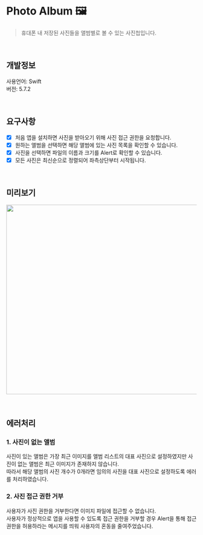 # Photo Album 🖼️
> 휴대폰 내 저장된 사진들을 앨범별로 볼 수 있는 사진첩입니다.

</br>

## 개발정보
사용언어: Swift  
버전: 5.7.2

</br>

## 요구사항

- [X] 처음 앱을 설치하면 사진을 받아오기 위해 사진 접근 권한을 요청합니다.
- [X] 원하는 앨범을 선택하면 해당 앨범에 있는 사진 목록을 확인할 수 있습니다.
- [X] 사진을 선택하면 파일의 이름과 크기를 Alert로 확인할 수 있습니다.
- [X] 모든 사진은 최신순으로 정렬되어 좌측상단부터 시작됩니다.

</br>

## 미리보기
<p align="center">
<img src="https://github.com/hililyy/photo-album/blob/main/image.png" width="700px" height="500px"/>
</p>

</br>

## 에러처리
### 1. 사진이 없는 앨범  
사진이 있는 앨범은 가장 최근 이미지를 앨범 리스트의 대표 사진으로 설정하였지만 사진이 없는 앨범은 최근 이미지가 존재하지 않습니다.  
따라서 해당 앨범의 사진 개수가 0개라면 임의의 사진을 대표 사진으로 설정하도록 에러를 처리하였습니다.  

### 2. 사진 접근 권한 거부  
사용자가 사진 권한을 거부한다면 이미지 파일에 접근할 수 없습니다.  
사용자가 정상적으로 앱을 사용할 수 있도록 접근 권한을 거부할 경우 Alert을 통해 접근 권한을 허용하라는 메시지를 띄워 사용자의 혼동을 줄여주었습니다.  
